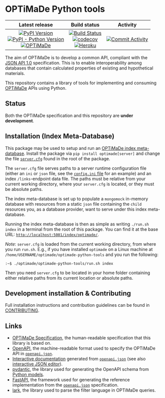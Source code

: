 # OPTiMaDe Python tools

| Latest release | Build status | Activity |
|:--------------:|:------------:|:--------:|
| [![PyPI Version](https://img.shields.io/pypi/v/optimade?logo=pypi)](https://pypi.org/project/optimade/)<br>[![PyPI - Python Version](https://img.shields.io/pypi/pyversions/optimade?logo=python)](https://pypi.org/project/optimade/)<br>[![OPTiMaDe](https://img.shields.io/endpoint?url=https://raw.githubusercontent.com/Materials-Consortia/optimade-python-tools/master/.ci/optimade-version.json&logo=json)](https://github.com/Materials-Consortia/OPTiMaDe/) | [![Build Status](https://img.shields.io/github/workflow/status/Materials-Consortia/optimade-python-tools/Dependency,%20linting,%20and%20OpenAPI%20validation/gh_action_linter?logo=github)](https://github.com/Materials-Consortia/optimade-python-tools/actions?query=branch%3Amaster+)<br>[![codecov](https://codecov.io/gh/Materials-Consortia/optimade-python-tools/branch/master/graph/badge.svg)](https://codecov.io/gh/Materials-Consortia/optimade-python-tools)<br>[![Heroku](https://heroku-badge.herokuapp.com/?app=optimade&root=optimade/info)](https://optimade.herokuapp.com/optimade/info) | [![Commit Activity](https://img.shields.io/github/commit-activity/m/Materials-Consortia/optimade-python-tools?logo=github)](https://github.com/Materials-Consortia/optimade-python-tools/pulse) |

The aim of OPTiMaDe is to develop a common API, compliant with the [JSON API 1.0](http://jsonapi.org/format/1.0/) specification.
This is to enable interoperability among databases that contain calculated properties of existing and hypothetical materials.

This repository contains a library of tools for implementing and consuming [OPTiMaDe](http://www.optimade.org) APIs using Python.

## Status

Both the OPTiMaDe specification and this repository are **under development**.

## Installation (Index Meta-Database)

This package may be used to setup and run an [OPTiMaDe index meta-database](https://github.com/Materials-Consortia/OPTiMaDe/blob/develop/optimade.rst#index-meta-database).
Install the package via `pip install optimade[server]` and change the file [`server.cfg`](server.cfg) found in the root of the package.

The `server.cfg` file serves paths to a server runtime configuration file (either an `ini` or `json` file, see the [`config.ini` file](optimade/server/config.ini) for an example) and an index `/links`-endpoint data file.
The paths must be relative from your current working directory, where your `server.cfg` is located, or they must be absolute paths.

The index meta-database is set up to populate a `mongomock` in-memory database with resources from a static `json` file containing the `child` resources you, as a database provider, want to serve under this index meta-database.

Running the index meta-database is then as simple as writing `./run.sh index` in a terminal from the root of this package.
You can find it at the base URL: [`http://localhost:5001/index/optimade/`](http://localhost:5001/index/optimade/).

_Note_: `server.cfg` is loaded from the current working directory, from where you run `run.sh`.
E.g., if you have installed `optimade` on a Linux machine at `/home/USERNAME/optimade/optimade-python-tools` and you run the following:

```shell
:~$ ./optimade/optimade-python-tools/run.sh index
```

Then you need `server.cfg` to be located in your home folder containing either relative paths from its current location or absolute paths.

## Development installation & Contributing

Full installation instructions and contribution guidelines can be found in [CONTRIBUTING](CONTRIBUTING.md).

## Links

* [OPTiMaDe Specification](https://github.com/Materials-Consortia/OPTiMaDe/blob/develop/optimade.rst), the human-readable specification that this library is based on.
* [OpenAPI](https://github.com/OAI/OpenAPI-Specification), the machine-readable format used to specify the OPTiMaDe API in [`openapi.json`](openapi.json).
* [Interactive documentation](https://petstore.swagger.io/?url=https://raw.githubusercontent.com/Materials-Consortia/optimade-python-tools/master/openapi.json) generated from [`openapi.json`](openapi.json) (see also [interactive JSON editor](https://editor.swagger.io/?url=https://raw.githubusercontent.com/Materials-Consortia/optimade-python-tools/master/openapi.json)).
* [pydantic](https://pydantic-docs.helpmanual.io/), the library used for generating the OpenAPI schema from [Python models](optimade/models).
* [FastAPI](https://fastapi.tiangolo.com/), the framework used for generating the reference implementation from the [`openapi.json`](openapi.json) specification.
* [lark](https://github.com/lark-parser/lark), the library used to parse the filter language in OPTiMaDe queries.

